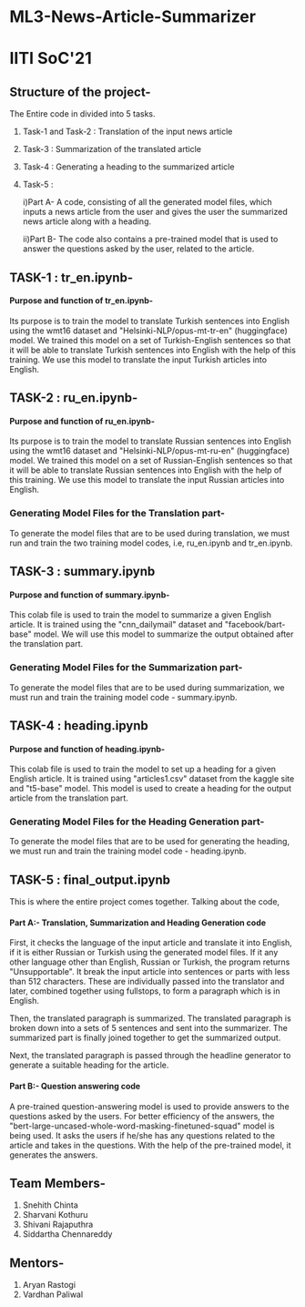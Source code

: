 # ML3-News-Article-Summarizer
# IITI SoC'21

## Structure of the project-

The Entire code in divided into 5 tasks.

1) Task-1 and Task-2 : Translation of the input news article
2) Task-3 : Summarization of the translated article
3) Task-4 : Generating a heading to the summarized article
4) Task-5 : 

   i)Part A- A code, consisting of all the generated model files, which inputs a news article from the user and gives the user the summarized news article along with a heading.    
   
   ii)Part B- The code also contains a pre-trained model that is used to answer the questions asked by the user, related to the article.

## TASK-1 : tr_en.ipynb- 
#### Purpose and function of tr_en.ipynb- 
Its purpose is to train the model to translate Turkish sentences into English using the wmt16 dataset and "Helsinki-NLP/opus-mt-tr-en" (huggingface) model. We trained this model on a set of Turkish-English sentences so that it will be able to translate Turkish sentences into English with the help of this training. We use this model to translate the input Turkish articles into English.

## TASK-2 : ru_en.ipynb- 
#### Purpose and function of ru_en.ipynb- 
Its purpose is to train the model to translate Russian sentences into English using the wmt16 dataset and "Helsinki-NLP/opus-mt-ru-en" (huggingface) model. We trained this model on a set of Russian-English sentences so that it will be able to translate Russian sentences into English with the help of this training. We use this model to translate the input Russian articles into English.

### Generating Model Files for the Translation part-
To generate the model files that are to be used during translation, we must run and train the two training model codes, i.e, ru_en.ipynb and tr_en.ipynb.

## TASK-3 : summary.ipynb
#### Purpose and function of summary.ipynb-
This colab file is used to train the model to summarize a given English article. It is trained using the "cnn_dailymail" dataset and "facebook/bart-base" model. We will use this model to summarize the output obtained after the translation part.

### Generating Model Files for the Summarization part-
To generate the model files that are to be used during summarization, we must run and train the training model code - summary.ipynb.

## TASK-4 : heading.ipynb
#### Purpose and function of heading.ipynb-
This colab file is used to train the model to set up a heading for a given English article. It is trained using "articles1.csv" dataset from the kaggle site and "t5-base" model. This model is used to create a heading for the output article from the translation part.

### Generating Model Files for the Heading Generation part-
To generate the model files that are to be used for generating the heading, we must run and train the training model code - heading.ipynb.

## TASK-5 : final_output.ipynb

This is where the entire project comes together. Talking about the code,

#### Part A:- Translation, Summarization and Heading Generation code

First, it checks the language of the input article and translate it into English, if it is either Russian or Turkish using the generated model files. If it any other language other than English, Russian or Turkish, the program returns "Unsupportable". It break the input article into sentences or parts with less than 512 characters. These are individually passed into the translator and later, combined together using fullstops, to form a paragraph which is in English.

Then, the translated paragraph is summarized. The translated paragraph is broken down into a sets of 5 sentences and sent into the summarizer. The summarized part is finally joined together to get the summarized output.

Next, the translated paragraph is passed through the headline generator to generate a suitable heading for the article.

#### Part B:- Question answering code

A pre-trained question-answering model is used to provide answers to the questions asked by the users. For better efficiency of the answers, the "bert-large-uncased-whole-word-masking-finetuned-squad" model is being used. It asks the users if he/she has any questions related to the article and takes in the questions. With the help of the pre-trained model, it generates the answers.

## Team Members-
1) Snehith Chinta
2) Sharvani Kothuru
3) Shivani Rajaputhra
4) Siddartha Chennareddy

## Mentors-
1) Aryan Rastogi
2) Vardhan Paliwal
